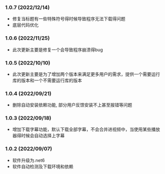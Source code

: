 ### 1.0.7 (2022/12/14)
 - 修复当标题有一些特殊符号得时候导致程序无法下载得问题
 - 底层代码优化

### 1.0.6 (2022/11/25)
 - 此次更新主要是修复一个会导致程序崩溃得bug

### 1.0.5 (2022/10/10)
 - 此次更新主要是为了增加两个版本来满足更多用户的需求，提供一个需要运行库的版本和一个不需要运行库的版本

### 1.0.4 (2022/09/21)
 -  删除自动安装依赖功能, 部分用户反馈安装不上甚至报错等问题
  
### 1.0.3 (2022/09/18)
 - 增加下载字幕功能，默认下载全部字幕，不会合并进视频中，当使用某些播放器得时候会自动选择上字幕

### 1.0.2 (2022/09/07)
 - 软件升级为.net6
 - 软件自动检测及下载环境和依赖